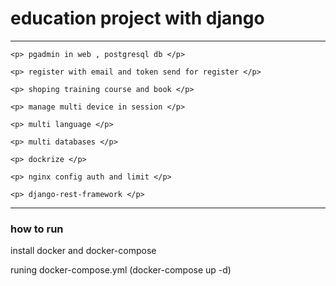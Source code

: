 
# education project with django
***
```
<p> pgadmin in web , postgresql db </p>

<p> register with email and token send for register </p>

<p> shoping training course and book </p>

<p> manage multi device in session </p>

<p> multi language </p>

<p> multi databases </p>

<p> dockrize </p>

<p> nginx config auth and limit </p>

<p> django-rest-framework </p>
```
***

### how to run
<p> install docker and docker-compose </p>
<p> runing docker-compose.yml (docker-compose up -d) </p>
